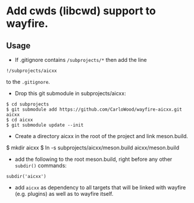 # Add cwds (libcwd) support to wayfire.

## Usage

* If .gitignore contains `/subprojects/*` then add the line
```
!/subprojects/aicxx
```
to the `.gitignore`.

* Drop this git submodule in subprojects/aicxx:

```
$ cd subprojects
$ git submodule add https://github.com/CarloWood/wayfire-aicxx.git aicxx
$ cd aicxx
$ git submodule update --init
```

* Create a directory aicxx in the root of the project and link meson.build.

$ mkdir aicxx
$ ln -s subprojects/aicxx/meson.build aicxx/meson.build

* add the following to the root meson.build, right before any other `subdir()` commands:

```
subdir('aicxx')
```

* add `aicxx` as dependency to all targets that will be linked with wayfire (e.g. plugins)
  as well as to wayfire itself.

